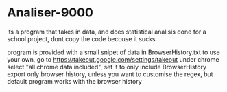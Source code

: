 # Analiser-9000

its a program that takes in data, and does statistical analisis
done for a school project, dont copy the code becouse it sucks

program is provided with a small snipet of data in BrowserHistory.txt
to use your own, go to https://takeout.google.com/settings/takeout
under chrome select "all chrome data included", set it to only include BrowserHistory
export only browser history, unless you want to customise the regex, but default program works with the browser history